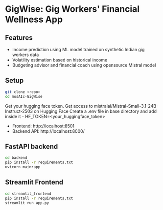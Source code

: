 # GigWise: Gig Workers' Financial Wellness App


## Features
- Income prediction using ML model trained on synthetic Indian gig workers data
- Volatility estimation based on historical income
- Budgeting advisor and financial coach using opensource Mistral model


## Setup
```bash
git clone <repo>
cd mosAIc-GigWise
```

Get your hugging face token.
Get access to mistralai/Mistral-Small-3.1-24B-Instruct-2503 on Hugging Face
Create a .env file in base directory and add inside it - 
HF_TOKEN=<your_huggingface_token>


- Frontend: http://localhost:8501
- Backend API: http://localhost:8000/



## FastAPI backend

```bash
cd backend
pip install -r requirements.txt
uvicorn main:app
```


## Streamlit Frontend

```bash
cd streamlit_frontend
pip install -r requirements.txt
streamlit run app.py
```




